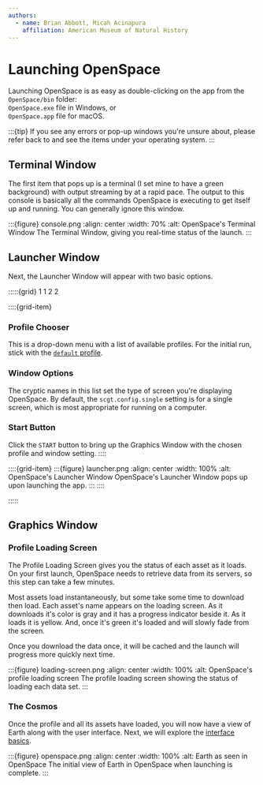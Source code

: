```yaml
---
authors:
  - name: Brian Abbott, Micah Acinapura
    affiliation: American Museum of Natural History
---
```



# Launching OpenSpace

Launching OpenSpace is as easy as double-clicking on the app from the `OpenSpace/bin` folder: \
`OpenSpace.exe` file in Windows, or \
`OpenSpace.app` file for macOS.


:::{tip}
If you see any errors or pop-up windows you're unsure about, please refer back to [](../install/index) and see the items under your operating system.
:::


## Terminal Window

The first item that pops up is a terminal (I set mine to have a green background) with output streaming by at a rapid pace. The output to this console is basically all the commands OpenSpace is executing to get itself up and running. You can generally ignore this window.

:::{figure} console.png
:align: center
:width: 70%
:alt: OpenSpace's Terminal Window
The Terminal Window, giving you real-time status of the launch.
:::


## Launcher Window

Next, the Launcher Window will appear with two basic options. 

:::::{grid} 1 1 2 2

::::{grid-item}
### Profile Chooser
This is a drop-down menu with a list of available profiles. For the initial run, stick with the [`default` profile](/profiles/default/index).

### Window Options
The cryptic names in this list set the type of screen you're displaying OpenSpace. By default, the `scgt.config.single` setting is for a single screen, which is most appropriate for running on a computer.


### Start Button
Click the `START` button to bring up the Graphics Window with the chosen profile and window setting.
::::


::::{grid-item}
:::{figure} launcher.png
:align: center
:width: 100%
:alt: OpenSpace's Launcher Window
OpenSpace's Launcher Window pops up upon launching the app.
:::
::::

:::::


## Graphics Window

### Profile Loading Screen

The Profile Loading Screen gives you the status of each asset as it loads. On your first launch, OpenSpace needs to retrieve data from its servers, so this step can take a few minutes. 

Most assets load instantaneously, but some take some time to download then load. Each asset's name appears on the loading screen. As it downloads it's color is gray and it has a progress indicator beside it. As it loads it is yellow. And, once it's green it's loaded and will slowly fade from the screen.

Once you download the data once, it will be cached and the launch will progress more quickly next time.

:::{figure} loading-screen.png
:align: center
:width: 100%
:alt: OpenSpace's profile loading screen
The profile loading screen showing the status of loading each data set.
:::


### The Cosmos

Once the profile and all its assets have loaded, you will now have a view of Earth along with the user interface. Next, we will explore the [interface basics](/getting-started/orientation/index).

:::{figure} openspace.png
:align: center
:width: 100%
:alt: Earth as seen in OpenSpace
The initial view of Earth in OpenSpace when launching is complete.
:::
